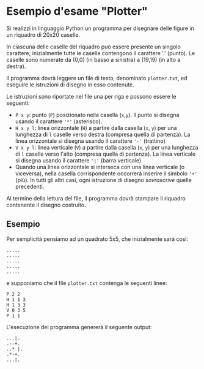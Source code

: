 # Esempio d'esame "Plotter"

Si realizzi in linguaggio Python un programma per disegnare delle figure in un riquadro di 20x20 caselle.

In ciascuna delle caselle del riquadro può essere presente un singolo carattere; inizialmente tutte le caselle
contengono il carattere '.' (punto). Le caselle sono numerate da (0,0) (in basso a sinistra) a (19,19) (in alto a
destra).

Il programma dovrà leggere un file di testo, denominato `plotter.txt`, ed eseguire le istruzioni di disegno in esso
contenute.

Le istruzioni sono riportate nel file una per riga e possono essere le seguenti:

- `P x y`: punto (`P`) posizionato nella casella (`x`,`y`). Il punto si disegna usando il carattere `'*'` (asterisco).
- `H x y l`: linea orizzontale (`H`) a partire dalla casella (`x`, `y`) per una lunghezza di `l` caselle verso destra (compresa
  quella di partenza). La linea orizzontale si disegna usando il carattere `'-'` (trattino)
- `V x y l`: linea verticale (`V`) a partire dalla casella (`x`, `y`) per una lunghezza di `l` caselle verso l'alto  (compresa
  quella di partenza). La linea verticale si disegna usando il carattere `'|'` (barra verticale)
- Quando una linea orizzontale si interseca con una linea verticale (o viceversa), nella casella corrispondente
  occorrerà inserire il simbolo `'+'` (più). In tutti gli altri casi, ogni istruzione di disegno _sovrascrive_ quelle precedenti.

Al termine della lettura del file, il programma dovrà stampare il riquadro contenente il disegno costruito.

## Esempio

Per semplicità pensiamo ad un quadrato 5x5, che inizialmente sarà così:

    .....
    .....
    .....
    .....
    .....

e supponiamo che il file `plotter.txt` contenga le seguenti linee:

    P 2 2
    H 1 1 3 
    H 1 3 3
    V 0 3 5
    P 1 1

L'esecuzione del programma genererà il seguente output:

    ...|.
    .--+.
    ..* |.
    .*-+.
    ...|.


